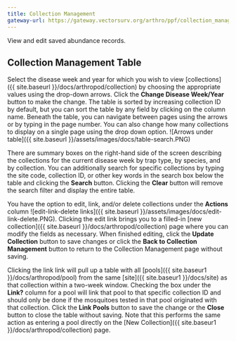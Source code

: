 ```yaml
---
title: Collection Management
gateway-url: https://gateway.vectorsurv.org/arthro/ppf/collection_manage
---
```


View and edit saved abundance records.

## Collection Management Table

Select the disease week and year for which you wish to view [collections]({{ site.baseurl }}/docs/arthropod/collection) by choosing the appropriate values using the drop-down arrows. Click the **Change Disease Week/Year** button to make the change. The table is sorted by increasing collection ID by default, but you can sort the table by any field by clicking on the column name. Beneath the table, you can navigate between pages using the arrows or by typing in the page number. You can also change how many collections to display on a single page using the drop down option. ![Arrows under table]({{ site.baseurl }}/assets/images/docs/table-search.PNG)

There are summary boxes on the right-hand side of the screen describing the collections for the current disease week by trap type, by species, and by collection. You can additionally search for specific collections by typing the site code, collection ID, or other key words in the search box below the table and clicking the **Search** button. Clicking the **Clear** button will remove the search filter and display the entire table.

You have the option to edit, link, and/or delete collections under the **Actions** column ![edit-link-delete links]({{ site.baseurl }}/assets/images/docs/edit-link-delete.PNG). Clicking the edit link brings you to a filled-in [new collection]({{ site.baseurl }}/docs/arthropod/collection) page where you can modify the fields as necessary. When finished editing, click the **Update Collection** button to save changes or click the **Back to Collection Management** button to return to the Collection Management page without saving.

Clicking the link link will pull up a table with all [pools]({{ site.baseur1 }}/docs/arthropod/pool) from the same [site]({{ site.baseur1 }}/docs/site) as that collection within a two-week window. Checking the box under the **Link?** column for a pool will link that pool to that specific collection ID and should only be done if the mosquitoes tested in that pool originated with that collection. Click the **Link Pools** button to save the change or the **Close** button to close the table without saving. Note that this performs the same action as entering a pool directly on the [New Collection]({{ site.baseur1 }}/docs/arthropod/collection) page.
